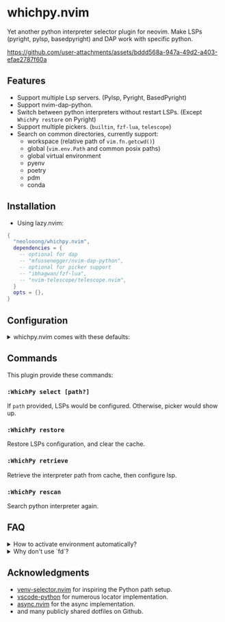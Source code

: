 # whichpy.nvim

Yet another python interpreter selector plugin for neovim. Make LSPs (pyright, pylsp, basedpyright) and DAP work with specific python.


https://github.com/user-attachments/assets/bddd568a-947a-49d2-a403-efae2787f60a


## Features

- Support multiple Lsp servers. (Pylsp, Pyright, BasedPyright)
- Support nvim-dap-python.
- Switch between python interpreters without restart LSPs. (Except `WhichPy restore` on Pyright)
- Support multiple pickers. (`builtin`, `fzf-lua`, `telescope`)
- Search on common directories, currently support:
  - workspace (relative path of `vim.fn.getcwd()`)
  - global (`vim.env.Path` and common posix paths)
  - global virtual environment
  - pyenv
  - poetry
  - pdm
  - conda

## Installation

- Using lazy.nvim:

```lua
{
  "neolooong/whichpy.nvim",
  dependencies = {
    -- optional for dap
    -- "mfussenegger/nvim-dap-python",
    -- optional for picker support
    -- "ibhagwan/fzf-lua",
    -- "nvim-telescope/telescope.nvim",
  }
  opts = {},
}
```

## Configuration

<details>
  <summary>whichpy.nvim comes with these defaults:</summary>

  ```lua
  {
    cache_dir = vim.fn.stdpath("cache") .. "/whichpy.nvim",
    picker = {
      name = "builtin",  -- must be one of ("builtin", "fzf-lua", "telescope")
      -- You can customize the picker as follows. For available options, refer to the respective documentation.
      -- ["fzf-lua"] = {
      --   prompt="fzf-lua",
      -- },
      -- telescope = {
      --   prompt_title="telescope",
      -- },
      -- builtin = {
      --   prompt="vim.ui.select",
      -- },
    },
    locator = {
      -- you can disable locator like this
      -- locator = { enable = false },
      workspace = {
        search_pattern = ".*env.*", -- `:help lua-patterns`
        depth = 2,
        ignore_dirs = {
          ".git",
          ".mypy_cache",
          ".pytest_cache",
          ".ruff_cache",
          "__pycache__",
          "__pypackages__",
        },
      },
      global = {},
      global_virtual_environment = {
        dirs = {
          -- accept following structure
          -- path
          -- { path, vim.uv.os_uname().sysname }
          "~/envs",
          "~/.direnv",
          "~/.venvs",
          "~/.virtualenvs",
          "~/.local/share/virtualenvs",
          { "~/Envs", "Windows_NT" },  -- only search on Windows
          vim.env.WORKON_HOME,
        }
      },
      pyenv = {},
      poetry = {},
      pdm = {},
      conda = {},
    },
    lsp = {
      pylsp = require("whichpy.lsp").handlers.pylsp,
      pyright = require("whichpy.lsp").handlers.pyright,
      basedpyright = require("whichpy.lsp").handlers.pyright,
    },
  }
  ```
</details>

## Commands

This plugin provide these commands:

### `:WhichPy select [path?]`

  If `path` provided, LSPs would be configured. Otherwise, picker would show up.

### `:WhichPy restore`

  Restore LSPs configuration, and clear the cache.

### `:WhichPy retrieve`

  Retrieve the interpreter path from cache, then configure lsp.

### `:WhichPy rescan`

  Search python interpreter again.

## FAQ

<details>
  <summary>How to activate environment automatically?</summary>

  - Activate environment before open neovim.
  - Set the python path when lsp initalize.

    ```lua
    -- pyright, basedpyright
    require("lspconfig").pyright.setup({
      on_init = function(client)
        client.settings.python.pythonPath = require("whichpy.lsp").find_python_path(client.config.root_dir)
      end
    })

    -- pylsp
    require("lspconfig").pylsp.setup({
      on_init = function(client)
        client.settings = vim.tbl_deep_extend("force", client.settings, {
          pylsp = {
            plugins = {
              jedi = {
                environment = require("whichpy.lsp").find_python_path(client.config.root_dir)
              }
            }
          }
        })
      end
    })
    ```

  - When lsp attached.

    ```lua
    local augroup = vim.api.nvim_create_augroup("WhichPyRetrievePylsp", { clear = true })
    vim.api.nvim_create_autocmd({ "LspAttach" }, {
      pattern = { "*" },
      group = augroup,
      callback = function(args)
        if vim.lsp.get_client_by_id(args["data"]["client_id"])["name"] == "pylsp" then
          require("whichpy.envs").retrieve_cache()
          vim.api.nvim_del_augroup_by_id(augroup)
        end
      end,
    })
    ```
</details>

<details>
  <summary>Why don't use `fd`?</summary>

  1. I'm not familiar with `fd`. (main reason)
  2. I only want to search a specific directory. `vim.uv.fs_stat` is fast enough for me.

  Once I'm become more familiar with `fd` and have free time. I'll try.
</details>

## Acknowledgments

- [venv-selector.nvim](https://github.com/linux-cultist/venv-selector.nvim) for inspiring the Python path setup.
- [vscode-python](https://github.com/microsoft/vscode-python) for numerous locator implementation.
- [async.nvim](https://github.com/lewis6991/async.nvim) for the async implementation.
- and many publicly shared dotfiles on Github.
